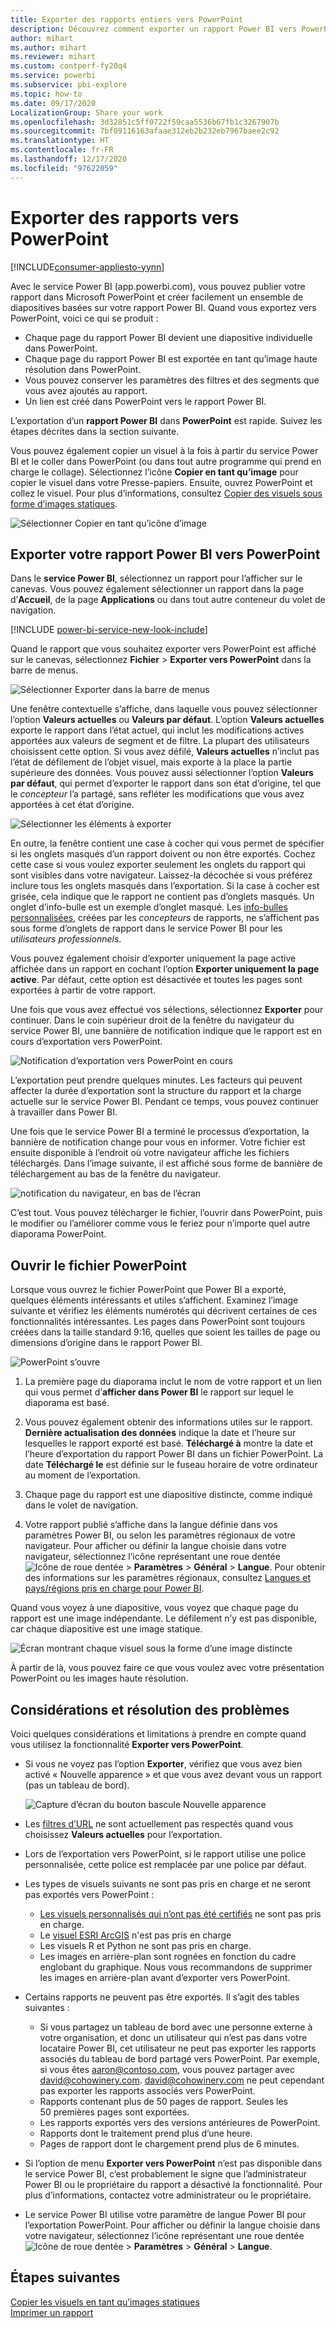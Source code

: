 ```yaml
---
title: Exporter des rapports entiers vers PowerPoint
description: Découvrez comment exporter un rapport Power BI vers PowerPoint.
author: mihart
ms.author: mihart
ms.reviewer: mihart
ms.custom: contperf-fy20q4
ms.service: powerbi
ms.subservice: pbi-explore
ms.topic: how-to
ms.date: 09/17/2020
LocalizationGroup: Share your work
ms.openlocfilehash: 3d32851c5ff0722f59caa5536b67fb1c3267907b
ms.sourcegitcommit: 7bf09116163afaae312eb2b232eb7967baee2c92
ms.translationtype: HT
ms.contentlocale: fr-FR
ms.lasthandoff: 12/17/2020
ms.locfileid: "97622059"
---
```

# <a name="export-reports-to-powerpoint"></a>Exporter des rapports vers PowerPoint

[!INCLUDE[consumer-appliesto-yynn](../includes/consumer-appliesto-yynn.md)]


Avec le service Power BI (app.powerbi.com), vous pouvez publier votre rapport dans Microsoft PowerPoint et créer facilement un ensemble de diapositives basées sur votre rapport Power BI. Quand vous exportez vers PowerPoint, voici ce qui se produit :

* Chaque page du rapport Power BI devient une diapositive individuelle dans PowerPoint.
* Chaque page du rapport Power BI est exportée en tant qu’image haute résolution dans PowerPoint.
* Vous pouvez conserver les paramètres des filtres et des segments que vous avez ajoutés au rapport.
* Un lien est créé dans PowerPoint vers le rapport Power BI.

L’exportation d’un **rapport Power BI** dans **PowerPoint** est rapide. Suivez les étapes décrites dans la section suivante.

Vous pouvez également copier un visuel à la fois à partir du service Power BI et le coller dans PowerPoint (ou dans tout autre programme qui prend en charge le collage). Sélectionnez l’icône **Copier en tant qu’image** pour copier le visuel dans votre Presse-papiers. Ensuite, ouvrez PowerPoint et collez le visuel. Pour plus d’informations, consultez [Copier des visuels sous forme d’images statiques](../visuals/power-bi-visualization-copy-paste.md).

![Sélectionner Copier en tant qu’icône d’image](media/end-user-powerpoint/power-bi-copy.png)

## <a name="export-your-power-bi-report-to-powerpoint"></a>Exporter votre rapport Power BI vers PowerPoint
Dans le **service Power BI**, sélectionnez un rapport pour l’afficher sur le canevas. Vous pouvez également sélectionner un rapport dans la page d’**Accueil**, de la page **Applications** ou dans tout autre conteneur du volet de navigation.

[!INCLUDE [power-bi-service-new-look-include](../includes/power-bi-service-new-look-include.md)]

Quand le rapport que vous souhaitez exporter vers PowerPoint est affiché sur le canevas, sélectionnez **Fichier** > **Exporter vers PowerPoint** dans la barre de menus.

![Sélectionner Exporter dans la barre de menus](media/end-user-powerpoint/power-bi-export.png)

Une fenêtre contextuelle s’affiche, dans laquelle vous pouvez sélectionner l’option **Valeurs actuelles** ou **Valeurs par défaut**. L’option **Valeurs actuelles** exporte le rapport dans l’état actuel, qui inclut les modifications actives apportées aux valeurs de segment et de filtre.  La plupart des utilisateurs choisissent cette option. Si vous avez défilé, **Valeurs actuelles** n’inclut pas l’état de défilement de l’objet visuel, mais exporte à la place la partie supérieure des données. Vous pouvez aussi sélectionner l’option **Valeurs par défaut**, qui permet d’exporter le rapport dans son état d’origine, tel que le *concepteur* l’a partagé, sans refléter les modifications que vous avez apportées à cet état d’origine.

![Sélectionner les éléments à exporter](media/end-user-powerpoint/power-bi-current-values.png)
 
En outre, la fenêtre contient une case à cocher qui vous permet de spécifier si les onglets masqués d’un rapport doivent ou non être exportés. Cochez cette case si vous voulez exporter seulement les onglets du rapport qui sont visibles dans votre navigateur. Laissez-la décochée si vous préférez inclure tous les onglets masqués dans l’exportation. Si la case à cocher est grisée, cela indique que le rapport ne contient pas d’onglets masqués. Un onglet d’info-bulle est un exemple d’onglet masqué. Les [info-bulles personnalisées](../create-reports/desktop-tooltips.md), créées par les *concepteurs* de rapports, ne s’affichent pas sous forme d’onglets de rapport dans le service Power BI pour les *utilisateurs professionnels*. 

Vous pouvez également choisir d’exporter uniquement la page active affichée dans un rapport en cochant l’option **Exporter uniquement la page active**.  Par défaut, cette option est désactivée et toutes les pages sont exportées à partir de votre rapport.

Une fois que vous avez effectué vos sélections, sélectionnez **Exporter** pour continuer. Dans le coin supérieur droit de la fenêtre du navigateur du service Power BI, une bannière de notification indique que le rapport est en cours d’exportation vers PowerPoint. 



![Notification d’exportation vers PowerPoint en cours](media/end-user-powerpoint/power-bi-export-progress.png)

L’exportation peut prendre quelques minutes. Les facteurs qui peuvent affecter la durée d’exportation sont la structure du rapport et la charge actuelle sur le service Power BI. Pendant ce temps, vous pouvez continuer à travailler dans Power BI.

Une fois que le service Power BI a terminé le processus d’exportation, la bannière de notification change pour vous en informer. Votre fichier est ensuite disponible à l’endroit où votre navigateur affiche les fichiers téléchargés. Dans l’image suivante, il est affiché sous forme de bannière de téléchargement au bas de la fenêtre du navigateur.

![notification du navigateur, en bas de l’écran](media/end-user-powerpoint/power-bi-browsers.png)

C’est tout. Vous pouvez télécharger le fichier, l’ouvrir dans PowerPoint, puis le modifier ou l’améliorer comme vous le feriez pour n’importe quel autre diaporama PowerPoint.

## <a name="open-the-powerpoint-file"></a>Ouvrir le fichier PowerPoint
Lorsque vous ouvrez le fichier PowerPoint que Power BI a exporté, quelques éléments intéressants et utiles s’affichent. Examinez l’image suivante et vérifiez les éléments numérotés qui décrivent certaines de ces fonctionnalités intéressantes. Les pages dans PowerPoint sont toujours créées dans la taille standard 9:16, quelles que soient les tailles de page ou dimensions d’origine dans le rapport Power BI.

![PowerPoint s’ouvre](media/end-user-powerpoint/power-bi-powerpoint-numbered.png)

1. La première page du diaporama inclut le nom de votre rapport et un lien qui vous permet d’**afficher dans Power BI** le rapport sur lequel le diaporama est basé.
2. Vous pouvez également obtenir des informations utiles sur le rapport. **Dernière actualisation des données** indique la date et l’heure sur lesquelles le rapport exporté est basé. **Téléchargé à** montre la date et l’heure d’exportation du rapport Power BI dans un fichier PowerPoint. La date **Téléchargé le** est définie sur le fuseau horaire de votre ordinateur au moment de l’exportation.


3. Chaque page du rapport est une diapositive distincte, comme indiqué dans le volet de navigation. 
4. Votre rapport publié s’affiche dans la langue définie dans vos paramètres Power BI, ou selon les paramètres régionaux de votre navigateur. Pour afficher ou définir la langue choisie dans votre navigateur, sélectionnez l’icône représentant une roue dentée ![Icône de roue dentée](media/end-user-powerpoint/power-bi-settings-icon.png) > **Paramètres** > **Général** > **Langue**. Pour obtenir des informations sur les paramètres régionaux, consultez [Langues et pays/régions pris en charge pour Power BI](../fundamentals/supported-languages-countries-regions.md).


Quand vous voyez à une diapositive, vous voyez que chaque page du rapport est une image indépendante. Le défilement n’y est pas disponible, car chaque diapositive est une image statique.

![Écran montrant chaque visuel sous la forme d’une image distincte](media/end-user-powerpoint/power-bi-images.png)

À partir de là, vous pouvez faire ce que vous voulez avec votre présentation PowerPoint ou les images haute résolution.

## <a name="considerations-and-troubleshooting"></a>Considérations et résolution des problèmes
Voici quelques considérations et limitations à prendre en compte quand vous utilisez la fonctionnalité **Exporter vers PowerPoint**.
 

* Si vous ne voyez pas l’option **Exporter**, vérifiez que vous avez bien activé « Nouvelle apparence » et que vous avez devant vous un rapport (pas un tableau de bord).

    ![Capture d’écran du bouton bascule Nouvelle apparence](media/end-user-powerpoint/power-bi-new-look.png)

* Les [filtres d’URL](../collaborate-share/service-url-filters.md) ne sont actuellement pas respectés quand vous choisissez **Valeurs actuelles** pour l’exportation.

* Lors de l’exportation vers PowerPoint, si le rapport utilise une police personnalisée, cette police est remplacée par une police par défaut.

* Les types de visuels suivants ne sont pas pris en charge et ne seront pas exportés vers PowerPoint :
   - [Les visuels personnalisés qui n’ont pas été certifiés](../developer/visuals/power-bi-custom-visuals-certified.md) ne sont pas pris en charge. 
   - Le [visuel ESRI ArcGIS](../visuals/power-bi-visualizations-arcgis.md) n'est pas pris en charge
   - Les visuels R et Python ne sont pas pris en charge.
   - Les images en arrière-plan sont rognées en fonction du cadre englobant du graphique. Nous vous recommandons de supprimer les images en arrière-plan avant d’exporter vers PowerPoint.

* Certains rapports ne peuvent pas être exportés. Il s’agit des tables suivantes :
    - Si vous partagez un tableau de bord avec une personne externe à votre organisation, et donc un utilisateur qui n’est pas dans votre locataire Power BI, cet utilisateur ne peut pas exporter les rapports associés du tableau de bord partagé vers PowerPoint. Par exemple, si vous êtes aaron@contoso.com, vous pouvez partager avec david@cohowinery.com. david@cohowinery.com ne peut cependant pas exporter les rapports associés vers PowerPoint.
    - Rapports contenant plus de 50 pages de rapport. Seules les 50 premières pages sont exportées.
    - Les rapports exportés vers des versions antérieures de PowerPoint.
    - Rapports dont le traitement prend plus d’une heure. 
    - Pages de rapport dont le chargement prend plus de 6 minutes. 

* Si l’option de menu **Exporter vers PowerPoint** n’est pas disponible dans le service Power BI, c’est probablement le signe que l’administrateur Power BI ou le propriétaire du rapport a désactivé la fonctionnalité. Pour plus d’informations, contactez votre administrateur ou le propriétaire.
* Le service Power BI utilise votre paramètre de langue Power BI pour l’exportation PowerPoint. Pour afficher ou définir la langue choisie dans votre navigateur, sélectionnez l’icône représentant une roue dentée ![Icône de roue dentée](media/end-user-powerpoint/power-bi-settings-icon.png) > **Paramètres** > **Général** > **Langue**.



## <a name="next-steps"></a>Étapes suivantes
[Copier les visuels en tant qu’images statiques](../visuals/power-bi-visualization-copy-paste.md)    
[Imprimer un rapport](end-user-print.md)
